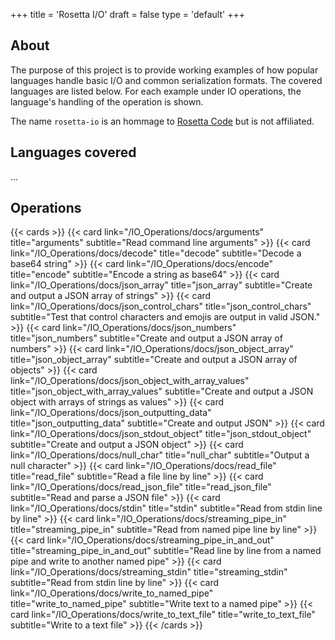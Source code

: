 +++
title = 'Rosetta I/O'
draft = false
type = 'default'
+++

## About

The purpose of this project is to provide working examples of how popular languages handle basic I/O and common serialization formats. The covered languages are listed below. For each example under IO operations, the language's handling of the operation is shown.

The name `rosetta-io` is an hommage to [Rosetta Code](https://rosettacode.org/wiki/Rosetta_Code) but is not affiliated.

## Languages covered
...

## Operations

{{< cards >}}
{{< card  link="/IO_Operations/docs/arguments" title="arguments" subtitle="Read command line arguments" >}}
{{< card  link="/IO_Operations/docs/decode" title="decode" subtitle="Decode a base64 string" >}}
{{< card  link="/IO_Operations/docs/encode" title="encode" subtitle="Encode a string as base64" >}}
{{< card  link="/IO_Operations/docs/json_array" title="json_array" subtitle="Create and output a JSON array of strings" >}}
{{< card  link="/IO_Operations/docs/json_control_chars" title="json_control_chars" subtitle="Test that control characters and emojis are output in valid JSON." >}}
{{< card  link="/IO_Operations/docs/json_numbers" title="json_numbers" subtitle="Create and output a JSON array of numbers" >}}
{{< card  link="/IO_Operations/docs/json_object_array" title="json_object_array" subtitle="Create and output a JSON array of objects" >}}
{{< card  link="/IO_Operations/docs/json_object_with_array_values" title="json_object_with_array_values" subtitle="Create and output a JSON object with arrays of strings as values" >}}
{{< card  link="/IO_Operations/docs/json_outputting_data" title="json_outputting_data" subtitle="Create and output JSON" >}}
{{< card  link="/IO_Operations/docs/json_stdout_object" title="json_stdout_object" subtitle="Create and output a JSON object" >}}
{{< card  link="/IO_Operations/docs/null_char" title="null_char" subtitle="Output a null character" >}}
{{< card  link="/IO_Operations/docs/read_file" title="read_file" subtitle="Read a file line by line" >}}
{{< card  link="/IO_Operations/docs/read_json_file" title="read_json_file" subtitle="Read and parse a JSON file" >}}
{{< card  link="/IO_Operations/docs/stdin" title="stdin" subtitle="Read from stdin line by line" >}}
{{< card  link="/IO_Operations/docs/streaming_pipe_in" title="streaming_pipe_in" subtitle="Read from named pipe line by line" >}}
{{< card  link="/IO_Operations/docs/streaming_pipe_in_and_out" title="streaming_pipe_in_and_out" subtitle="Read line by line from a named pipe and write to another named pipe" >}}
{{< card  link="/IO_Operations/docs/streaming_stdin" title="streaming_stdin" subtitle="Read from stdin line by line" >}}
{{< card  link="/IO_Operations/docs/write_to_named_pipe" title="write_to_named_pipe" subtitle="Write text to a named pipe" >}}
{{< card  link="/IO_Operations/docs/write_to_text_file" title="write_to_text_file" subtitle="Write to a text file" >}}
{{< /cards >}}
